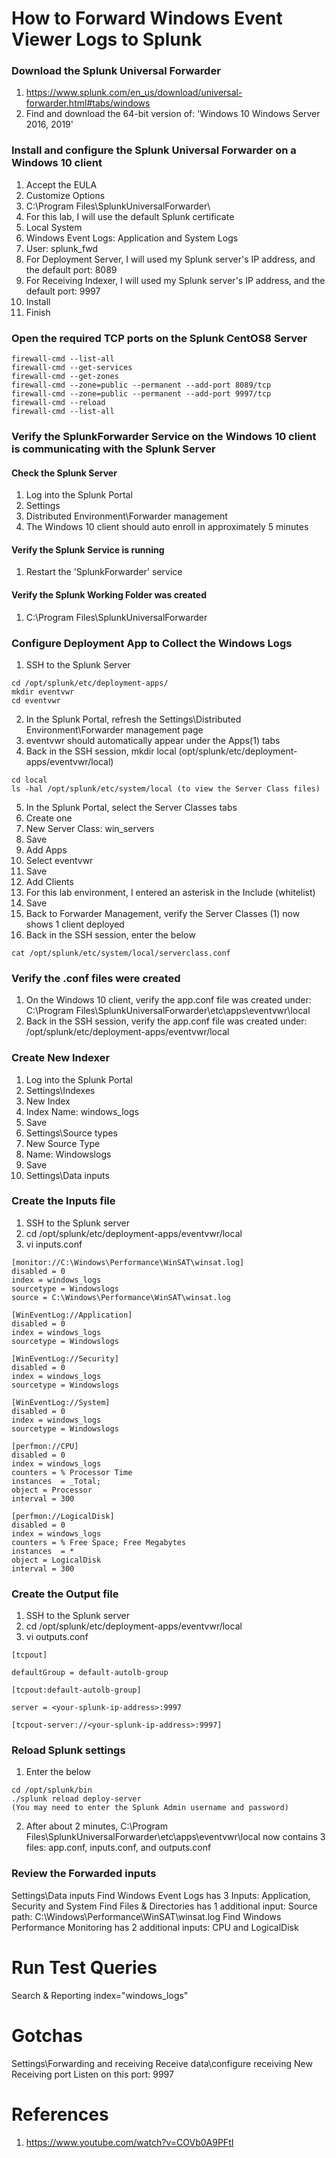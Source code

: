 # How to Forward Windows Event Viewer Logs to Splunk

### Download the Splunk Universal Forwarder
1. https://www.splunk.com/en_us/download/universal-forwarder.html#tabs/windows
2. Find and download the 64-bit version of: 'Windows 10 Windows Server 2016, 2019'

### Install and configure the Splunk Universal Forwarder on a Windows 10 client
1. Accept the EULA
2. Customize Options
3. C:\Program Files\SplunkUniversalForwarder\
4. For this lab, I will use the default Splunk certificate
5. Local System
6. Windows Event Logs: Application and System Logs
7. User: splunk_fwd
8. For Deployment Server, I will used my Splunk server's IP address, and the default port: 8089
9. For Receiving Indexer, I will used my Splunk server's IP address, and the default port: 9997
10. Install
11. Finish

### Open the required TCP ports on the Splunk CentOS8 Server
```
firewall-cmd --list-all
firewall-cmd --get-services
firewall-cmd --get-zones
firewall-cmd --zone=public --permanent --add-port 8089/tcp
firewall-cmd --zone=public --permanent --add-port 9997/tcp
firewall-cmd --reload
firewall-cmd --list-all
```
### Verify the SplunkForwarder Service on the Windows 10 client is communicating with the Splunk Server

#### Check the Splunk Server
1. Log into the Splunk Portal
2. Settings
3. Distributed Environment\Forwarder management
4. The Windows 10 client should auto enroll in approximately 5 minutes

#### Verify the Splunk Service is running
1. Restart the 'SplunkForwarder' service

#### Verify the Splunk Working Folder was created
1. C:\Program Files\SplunkUniversalForwarder

### Configure Deployment App to Collect the Windows Logs
1. SSH to the Splunk Server
```
cd /opt/splunk/etc/deployment-apps/
mkdir eventvwr
cd eventvwr
```
2. In the Splunk Portal, refresh the Settings\Distributed Environment\Forwarder management page
3. eventvwr should automatically appear under the Apps(1) tabs
4. Back in the SSH session, mkdir local (opt/splunk/etc/deployment-apps/eventvwr/local)
```
cd local
ls -hal /opt/splunk/etc/system/local (to view the Server Class files)
```
5. In the Splunk Portal, select the Server Classes tabs
6. Create one
7. New Server Class: win_servers
8. Save
9. Add Apps
10. Select eventvwr 
11. Save
12. Add Clients
13. For this lab environment, I entered an asterisk in the Include (whitelist)
14. Save
15. Back to Forwarder Management, verify the Server Classes (1) now shows 1 client deployed
16. Back in the SSH session, enter the below
```
cat /opt/splunk/etc/system/local/serverclass.conf
```
### Verify the .conf files were created
1. On the Windows 10 client, verify the app.conf file was created under: C:\Program Files\SplunkUniversalForwarder\etc\apps\eventvwr\local
2. Back in the SSH session, verify the app.conf file was created under: /opt/splunk/etc/deployment-apps/eventvwr/local

### Create New Indexer
1. Log into the Splunk Portal
2. Settings\Indexes
3. New Index
4. Index Name: windows_logs
5. Save
6. Settings\Source types
7. New Source Type
8. Name: Windowslogs
8. Save
9. Settings\Data inputs

### Create the Inputs file
1. SSH to the Splunk server
2. cd /opt/splunk/etc/deployment-apps/eventvwr/local
3. vi inputs.conf
```
[monitor://C:\Windows\Performance\WinSAT\winsat.log]
disabled = 0
index = windows_logs
sourcetype = Windowslogs
source = C:\Windows\Performance\WinSAT\winsat.log

[WinEventLog://Application]
disabled = 0
index = windows_logs
sourcetype = Windowslogs

[WinEventLog://Security]
disabled = 0
index = windows_logs
sourcetype = Windowslogs

[WinEventLog://System]
disabled = 0
index = windows_logs
sourcetype = Windowslogs

[perfmon://CPU]
disabled = 0
index = windows_logs
counters = % Processor Time
instances  = _Total;
object = Processor
interval = 300
 
[perfmon://LogicalDisk]
disabled = 0
index = windows_logs
counters = % Free Space; Free Megabytes
instances  = *
object = LogicalDisk
interval = 300
```
### Create the Output file
1. SSH to the Splunk server
2. cd /opt/splunk/etc/deployment-apps/eventvwr/local
3. vi outputs.conf
```
[tcpout]

defaultGroup = default-autolb-group

[tcpout:default-autolb-group]

server = <your-splunk-ip-address>:9997

[tcpout-server://<your-splunk-ip-address>:9997]
```

### Reload Splunk settings
1. Enter the below
```
cd /opt/splunk/bin
./splunk reload deploy-server
(You may need to enter the Splunk Admin username and password)
```
2. After about 2 minutes, C:\Program Files\SplunkUniversalForwarder\etc\apps\eventvwr\local now contains 3 files: app.conf, inputs.conf, and outputs.conf

### Review the Forwarded inputs
Settings\Data inputs
Find Windows Event Logs has 3 Inputs: Application, Security and System
Find Files & Directories has 1 additional input: Source path: C:\Windows\Performance\WinSAT\winsat.log
Find Windows Performance Monitoring has 2 additional inputs: CPU and LogicalDisk

# Run Test Queries
Search & Reporting
index="windows_logs"

# Gotchas
Settings\Forwarding and receiving
Receive data\configure receiving
New Receiving port
Listen on this port: 9997

# References
1. https://www.youtube.com/watch?v=COVb0A9PFtI